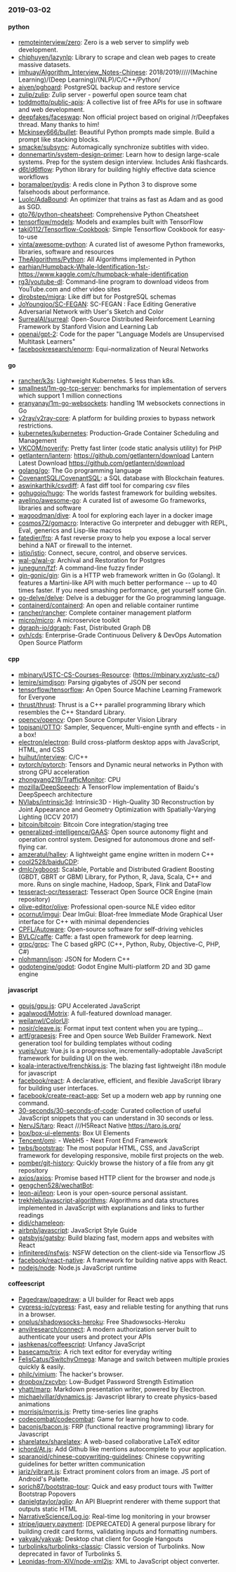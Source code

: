 ### 2019-03-02

#### python
* [remoteinterview/zero](https://github.com/remoteinterview/zero): Zero is a web server to simplify web development.
* [chiphuyen/lazynlp](https://github.com/chiphuyen/lazynlp): Library to scrape and clean web pages to create massive datasets.
* [imhuay/Algorithm_Interview_Notes-Chinese](https://github.com/imhuay/Algorithm_Interview_Notes-Chinese): 2018/2019/////(Machine Learning)/(Deep Learning)/(NLP)/C/C++/Python/
* [aiven/pghoard](https://github.com/aiven/pghoard): PostgreSQL backup and restore service
* [zulip/zulip](https://github.com/zulip/zulip): Zulip server - powerful open source team chat
* [toddmotto/public-apis](https://github.com/toddmotto/public-apis): A collective list of free APIs for use in software and web development.
* [deepfakes/faceswap](https://github.com/deepfakes/faceswap): Non official project based on original /r/Deepfakes thread. Many thanks to him!
* [Mckinsey666/bullet](https://github.com/Mckinsey666/bullet):  Beautiful Python prompts made simple. Build a prompt like stacking blocks.
* [smacke/subsync](https://github.com/smacke/subsync): Automagically synchronize subtitles with video.
* [donnemartin/system-design-primer](https://github.com/donnemartin/system-design-primer): Learn how to design large-scale systems. Prep for the system design interview. Includes Anki flashcards.
* [d6t/d6tflow](https://github.com/d6t/d6tflow): Python library for building highly effective data science workflows
* [boramalper/pydis](https://github.com/boramalper/pydis): A redis clone in Python 3 to disprove some falsehoods about performance.
* [Luolc/AdaBound](https://github.com/Luolc/AdaBound): An optimizer that trains as fast as Adam and as good as SGD.
* [gto76/python-cheatsheet](https://github.com/gto76/python-cheatsheet): Comprehensive Python Cheatsheet
* [tensorflow/models](https://github.com/tensorflow/models): Models and examples built with TensorFlow
* [taki0112/Tensorflow-Cookbook](https://github.com/taki0112/Tensorflow-Cookbook): Simple Tensorflow Cookbook for easy-to-use
* [vinta/awesome-python](https://github.com/vinta/awesome-python): A curated list of awesome Python frameworks, libraries, software and resources
* [TheAlgorithms/Python](https://github.com/TheAlgorithms/Python): All Algorithms implemented in Python
* [earhian/Humpback-Whale-Identification-1st-](https://github.com/earhian/Humpback-Whale-Identification-1st-): https://www.kaggle.com/c/humpback-whale-identification
* [rg3/youtube-dl](https://github.com/rg3/youtube-dl): Command-line program to download videos from YouTube.com and other video sites
* [djrobstep/migra](https://github.com/djrobstep/migra): Like diff but for PostgreSQL schemas
* [JoYoungjoo/SC-FEGAN](https://github.com/JoYoungjoo/SC-FEGAN): SC-FEGAN : Face Editing Generative Adversarial Network with User's Sketch and Color
* [SurrealAI/surreal](https://github.com/SurrealAI/surreal): Open-Source Distributed Reinforcement Learning Framework by Stanford Vision and Learning Lab
* [openai/gpt-2](https://github.com/openai/gpt-2): Code for the paper "Language Models are Unsupervised Multitask Learners"
* [facebookresearch/enorm](https://github.com/facebookresearch/enorm): Equi-normalization of Neural Networks

#### go
* [rancher/k3s](https://github.com/rancher/k3s): Lightweight Kubernetes. 5 less than k8s.
* [smallnest/1m-go-tcp-server](https://github.com/smallnest/1m-go-tcp-server): benchmarks for implementation of servers which support 1 million connections
* [eranyanay/1m-go-websockets](https://github.com/eranyanay/1m-go-websockets): handling 1M websockets connections in Go
* [v2ray/v2ray-core](https://github.com/v2ray/v2ray-core): A platform for building proxies to bypass network restrictions.
* [kubernetes/kubernetes](https://github.com/kubernetes/kubernetes): Production-Grade Container Scheduling and Management
* [VKCOM/noverify](https://github.com/VKCOM/noverify): Pretty fast linter (code static analysis utility) for PHP
* [getlantern/lantern](https://github.com/getlantern/lantern):  https://github.com/getlantern/download  Lantern Latest Download https://github.com/getlantern/download 
* [golang/go](https://github.com/golang/go): The Go programming language
* [CovenantSQL/CovenantSQL](https://github.com/CovenantSQL/CovenantSQL): a SQL database with Blockchain features.
* [aswinkarthik/csvdiff](https://github.com/aswinkarthik/csvdiff): A fast diff tool for comparing csv files
* [gohugoio/hugo](https://github.com/gohugoio/hugo): The worlds fastest framework for building websites.
* [avelino/awesome-go](https://github.com/avelino/awesome-go): A curated list of awesome Go frameworks, libraries and software
* [wagoodman/dive](https://github.com/wagoodman/dive): A tool for exploring each layer in a docker image
* [cosmos72/gomacro](https://github.com/cosmos72/gomacro): Interactive Go interpreter and debugger with REPL, Eval, generics and Lisp-like macros
* [fatedier/frp](https://github.com/fatedier/frp): A fast reverse proxy to help you expose a local server behind a NAT or firewall to the internet.
* [istio/istio](https://github.com/istio/istio): Connect, secure, control, and observe services.
* [wal-g/wal-g](https://github.com/wal-g/wal-g): Archival and Restoration for Postgres
* [junegunn/fzf](https://github.com/junegunn/fzf):  A command-line fuzzy finder
* [gin-gonic/gin](https://github.com/gin-gonic/gin): Gin is a HTTP web framework written in Go (Golang). It features a Martini-like API with much better performance -- up to 40 times faster. If you need smashing performance, get yourself some Gin.
* [go-delve/delve](https://github.com/go-delve/delve): Delve is a debugger for the Go programming language.
* [containerd/containerd](https://github.com/containerd/containerd): An open and reliable container runtime
* [rancher/rancher](https://github.com/rancher/rancher): Complete container management platform
* [micro/micro](https://github.com/micro/micro): A microservice toolkit
* [dgraph-io/dgraph](https://github.com/dgraph-io/dgraph): Fast, Distributed Graph DB
* [ovh/cds](https://github.com/ovh/cds): Enterprise-Grade Continuous Delivery & DevOps Automation Open Source Platform

#### cpp
* [mbinary/USTC-CS-Courses-Resource](https://github.com/mbinary/USTC-CS-Courses-Resource): (https://mbinary.xyz/ustc-cs/)
* [lemire/simdjson](https://github.com/lemire/simdjson): Parsing gigabytes of JSON per second
* [tensorflow/tensorflow](https://github.com/tensorflow/tensorflow): An Open Source Machine Learning Framework for Everyone
* [thrust/thrust](https://github.com/thrust/thrust): Thrust is a C++ parallel programming library which resembles the C++ Standard Library.
* [opencv/opencv](https://github.com/opencv/opencv): Open Source Computer Vision Library
* [topisani/OTTO](https://github.com/topisani/OTTO): Sampler, Sequencer, Multi-engine synth and effects - in a box!
* [electron/electron](https://github.com/electron/electron): Build cross-platform desktop apps with JavaScript, HTML, and CSS
* [huihut/interview](https://github.com/huihut/interview):  C/C++
* [pytorch/pytorch](https://github.com/pytorch/pytorch): Tensors and Dynamic neural networks in Python with strong GPU acceleration
* [zhongyang219/TrafficMonitor](https://github.com/zhongyang219/TrafficMonitor): CPU
* [mozilla/DeepSpeech](https://github.com/mozilla/DeepSpeech): A TensorFlow implementation of Baidu's DeepSpeech architecture
* [NVlabs/intrinsic3d](https://github.com/NVlabs/intrinsic3d): Intrinsic3D - High-Quality 3D Reconstruction by Joint Appearance and Geometry Optimization with Spatially-Varying Lighting (ICCV 2017)
* [bitcoin/bitcoin](https://github.com/bitcoin/bitcoin): Bitcoin Core integration/staging tree
* [generalized-intelligence/GAAS](https://github.com/generalized-intelligence/GAAS): Open source autonomy flight and operation control system. Designed for autonomous drone and self-flying car.
* [amzeratul/halley](https://github.com/amzeratul/halley): A lightweight game engine written in modern C++
* [cool2528/baiduCDP](https://github.com/cool2528/baiduCDP): 
* [dmlc/xgboost](https://github.com/dmlc/xgboost): Scalable, Portable and Distributed Gradient Boosting (GBDT, GBRT or GBM) Library, for Python, R, Java, Scala, C++ and more. Runs on single machine, Hadoop, Spark, Flink and DataFlow
* [tesseract-ocr/tesseract](https://github.com/tesseract-ocr/tesseract): Tesseract Open Source OCR Engine (main repository)
* [olive-editor/olive](https://github.com/olive-editor/olive): Professional open-source NLE video editor
* [ocornut/imgui](https://github.com/ocornut/imgui): Dear ImGui: Bloat-free Immediate Mode Graphical User interface for C++ with minimal dependencies
* [CPFL/Autoware](https://github.com/CPFL/Autoware): Open-source software for self-driving vehicles
* [BVLC/caffe](https://github.com/BVLC/caffe): Caffe: a fast open framework for deep learning.
* [grpc/grpc](https://github.com/grpc/grpc): The C based gRPC (C++, Python, Ruby, Objective-C, PHP, C#)
* [nlohmann/json](https://github.com/nlohmann/json): JSON for Modern C++
* [godotengine/godot](https://github.com/godotengine/godot): Godot Engine  Multi-platform 2D and 3D game engine

#### javascript
* [gpujs/gpu.js](https://github.com/gpujs/gpu.js): GPU Accelerated JavaScript
* [agalwood/Motrix](https://github.com/agalwood/Motrix): A full-featured download manager.
* [weilanwl/ColorUI](https://github.com/weilanwl/ColorUI): 
* [nosir/cleave.js](https://github.com/nosir/cleave.js): Format input text content when you are typing...
* [artf/grapesjs](https://github.com/artf/grapesjs): Free and Open source Web Builder Framework. Next generation tool for building templates without coding
* [vuejs/vue](https://github.com/vuejs/vue):  Vue.js is a progressive, incrementally-adoptable JavaScript framework for building UI on the web.
* [koala-interactive/frenchkiss.js](https://github.com/koala-interactive/frenchkiss.js): The blazing fast lightweight i18n module for javascript
* [facebook/react](https://github.com/facebook/react): A declarative, efficient, and flexible JavaScript library for building user interfaces.
* [facebook/create-react-app](https://github.com/facebook/create-react-app): Set up a modern web app by running one command.
* [30-seconds/30-seconds-of-code](https://github.com/30-seconds/30-seconds-of-code): Curated collection of useful JavaScript snippets that you can understand in 30 seconds or less.
* [NervJS/taro](https://github.com/NervJS/taro):  React ///H5React Native  https://taro.js.org/
* [box/box-ui-elements](https://github.com/box/box-ui-elements): Box UI Elements
* [Tencent/omi](https://github.com/Tencent/omi):  - WebH5 - Next Front End Framework
* [twbs/bootstrap](https://github.com/twbs/bootstrap): The most popular HTML, CSS, and JavaScript framework for developing responsive, mobile first projects on the web.
* [pomber/git-history](https://github.com/pomber/git-history): Quickly browse the history of a file from any git repository
* [axios/axios](https://github.com/axios/axios): Promise based HTTP client for the browser and node.js
* [gengchen528/wechatBot](https://github.com/gengchen528/wechatBot): 
* [leon-ai/leon](https://github.com/leon-ai/leon):  Leon is your open-source personal assistant.
* [trekhleb/javascript-algorithms](https://github.com/trekhleb/javascript-algorithms):  Algorithms and data structures implemented in JavaScript with explanations and links to further readings
* [didi/chameleon](https://github.com/didi/chameleon):  
* [airbnb/javascript](https://github.com/airbnb/javascript): JavaScript Style Guide
* [gatsbyjs/gatsby](https://github.com/gatsbyjs/gatsby): Build blazing fast, modern apps and websites with React
* [infinitered/nsfwjs](https://github.com/infinitered/nsfwjs): NSFW detection on the client-side via Tensorflow JS
* [facebook/react-native](https://github.com/facebook/react-native): A framework for building native apps with React.
* [nodejs/node](https://github.com/nodejs/node): Node.js JavaScript runtime 

#### coffeescript
* [Pagedraw/pagedraw](https://github.com/Pagedraw/pagedraw): a UI builder for React web apps
* [cypress-io/cypress](https://github.com/cypress-io/cypress): Fast, easy and reliable testing for anything that runs in a browser.
* [onplus/shadowsocks-heroku](https://github.com/onplus/shadowsocks-heroku):  Free Shadowsocks-Heroku
* [anvilresearch/connect](https://github.com/anvilresearch/connect): A modern authorization server built to authenticate your users and protect your APIs
* [jashkenas/coffeescript](https://github.com/jashkenas/coffeescript): Unfancy JavaScript
* [basecamp/trix](https://github.com/basecamp/trix): A rich text editor for everyday writing
* [FelisCatus/SwitchyOmega](https://github.com/FelisCatus/SwitchyOmega): Manage and switch between multiple proxies quickly & easily.
* [philc/vimium](https://github.com/philc/vimium): The hacker's browser.
* [dropbox/zxcvbn](https://github.com/dropbox/zxcvbn): Low-Budget Password Strength Estimation
* [yhatt/marp](https://github.com/yhatt/marp): Markdown presentation writer, powered by Electron.
* [michaelvillar/dynamics.js](https://github.com/michaelvillar/dynamics.js): Javascript library to create physics-based animations
* [morrisjs/morris.js](https://github.com/morrisjs/morris.js): Pretty time-series line graphs
* [codecombat/codecombat](https://github.com/codecombat/codecombat): Game for learning how to code.
* [baconjs/bacon.js](https://github.com/baconjs/bacon.js): FRP (functional reactive programming) library for Javascript
* [sharelatex/sharelatex](https://github.com/sharelatex/sharelatex): A web-based collaborative LaTeX editor
* [ichord/At.js](https://github.com/ichord/At.js): Add Github like mentions autocomplete to your application.
* [sparanoid/chinese-copywriting-guidelines](https://github.com/sparanoid/chinese-copywriting-guidelines): Chinese copywriting guidelines for better written communication
* [jariz/vibrant.js](https://github.com/jariz/vibrant.js): Extract prominent colors from an image. JS port of Android's Palette.
* [sorich87/bootstrap-tour](https://github.com/sorich87/bootstrap-tour): Quick and easy product tours with Twitter Bootstrap Popovers
* [danielgtaylor/aglio](https://github.com/danielgtaylor/aglio): An API Blueprint renderer with theme support that outputs static HTML
* [NarrativeScience/Log.io](https://github.com/NarrativeScience/Log.io): Real-time log monitoring in your browser
* [stripe/jquery.payment](https://github.com/stripe/jquery.payment): [DEPRECATED] A general purpose library for building credit card forms, validating inputs and formatting numbers.
* [yakyak/yakyak](https://github.com/yakyak/yakyak): Desktop chat client for Google Hangouts
* [turbolinks/turbolinks-classic](https://github.com/turbolinks/turbolinks-classic): Classic version of Turbolinks. Now deprecated in favor of Turbolinks 5.
* [Leonidas-from-XIV/node-xml2js](https://github.com/Leonidas-from-XIV/node-xml2js): XML to JavaScript object converter.
